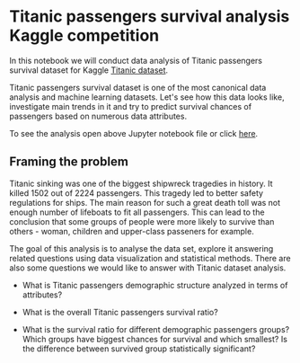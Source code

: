# Titanic passengers survival analysis Kaggle competition

In this notebook we will conduct data analysis of Titanic passengers survival dataset for Kaggle [Titanic dataset](https://www.kaggle.com/c/titanic).

Titanic passengers survival dataset is one of the most canonical data analysis and machine learning datasets. Let's see how this data looks like, investigate main trends in it and try to predict survival chances of passengers based on numerous data attributes.

To see the analysis open above Jupyter notebook file or click [here](https://github.com/msznajder/titanic_survival_analysis_kaggle/blob/master/titanic_passengers_survival_analysis_kaggle_competition.ipynb).

## Framing the problem 

Titanic sinking was one of the biggest shipwreck tragedies in history. It killed 1502 out of 2224 passengers. This tragedy led to better safety regulations for ships. The main reason for such a great death toll was not enough number of lifeboats to fit all passengers. This can lead to the conclusion that some groups of people were more likely to survive than others - woman, children and upper-class passeners for example.

The goal of this analysis is to analyse the data set, explore it answering related questions using data visualization and statistical methods. There are also some questions we would like to answer with Titanic dataset analysis.

* What is Titanic passengers demographic structure analyzed in terms of attributes?

* What is the overall Titanic passengers survival ratio?

* What is the survival ratio for different demographic passengers groups? Which groups have biggest chances for survival and which smallest? Is the difference between survived group statistically significant?

